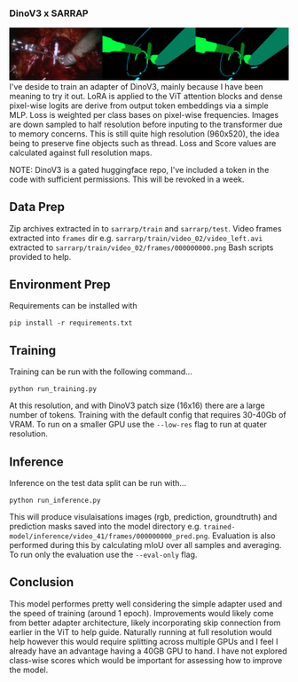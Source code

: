 ### DinoV3 x SARRAP
![Example segmentation](./example.png)
I've deside to train an adapter of DinoV3, mainly because I have been meaning to try it out.
LoRA is applied to the ViT attention blocks and dense pixel-wise logits are derive from output token embeddings via a simple MLP.
Loss is weighted per class bases on pixel-wise frequencies.
Images are down sampled to half resolution before inputing to the transformer due to memory concerns.
This is still quite high resolution (960x520), the idea being to preserve fine objects such as thread. 
Loss and Score values are calculated against full resolution maps.

NOTE: DinoV3 is a gated huggingface repo, I've included a token in the code with sufficient permissions. This will be revoked in a week.

## Data Prep
Zip archives extracted in to `sarrarp/train` and `sarrarp/test`.
Video frames extracted into `frames` dir e.g. `sarrarp/train/video_02/video_left.avi` extracted to `sarrarp/train/video_02/frames/000000000.png`
Bash scripts provided to help.

## Environment Prep
Requirements can be installed with
```
pip install -r requirements.txt
```

## Training
Training can be run with the following command...
```
python run_training.py
``` 
At this resolution, and with DinoV3 patch size (16x16) there are a large number of tokens. Training with the default config that requires 30-40Gb of VRAM. To run on a smaller GPU use the `--low-res` flag to run at quater resolution.


## Inference
Inference on the test data split can be run with...
```
python run_inference.py
```
This will produce visulaisations images (rgb, prediction, groundtruth) and prediction masks saved into the model directory e.g. `trained-model/inference/video_41/frames/000000000_pred.png`. Evaluation is also performed during this by calculating mIoU over all samples and averaging. To run only the evaluation use the `--eval-only` flag.

## Conclusion
This model performes pretty well considering the simple adapter used and the speed of training (around 1 epoch). Improvements would likely come from better adapter architecture, likely incorporating skip connection from earlier in the ViT to help guide. Naturally running at full resolution would help however this would require splitting across multiple GPUs and I feel I already have an advantage having a 40GB GPU to hand. I have not explored class-wise scores which would be important for assessing how to improve the model.
